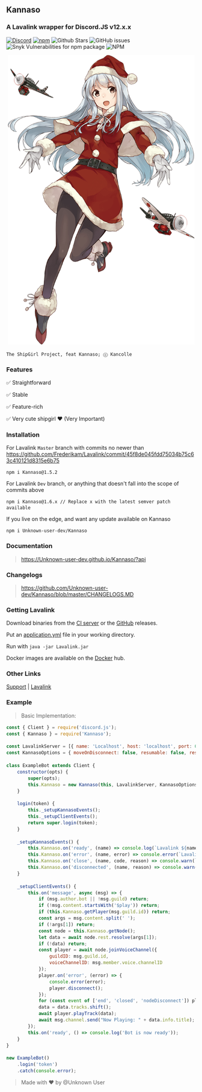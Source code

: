 ## Kannaso
### A Lavalink wrapper for Discord.JS v12.x.x
[![Discord](https://img.shields.io/discord/423116740810244097?style=flat-square)](https://discordapp.com/invite/FVqbtGu)
[![npm](https://img.shields.io/npm/v/Kannaso?style=flat-square)](https://www.npmjs.com/package/Kannaso)
![Github Stars](https://img.shields.io/github/stars/Unknown-user-dev/Kannaso?style=flat-square)
![GitHub issues](https://img.shields.io/github/issues-raw/Unknown-user-dev/Kannaso?style=flat-square)
![Snyk Vulnerabilities for npm package](https://img.shields.io/snyk/vulnerabilities/npm/Kannaso?style=flat-square) 
![NPM](https://img.shields.io/npm/l/Kannaso?style=flat-square)

<p align="center">
  <img width="497" height="768" alt="Kannaso" src="https://raw.githubusercontent.com/Unknown-user-dev/Kannaso/master/assets/cover.png"></img>
</p>

```
The ShipGirl Project, feat Kannaso; ⓒ Kancolle
```

### Features

✅ Straightforward

✅ Stable

✅ Feature-rich

✅ Very cute shipgirl ❤ (Very Important)

### Installation

For Lavalink `Master` branch with commits no newer than https://github.com/Frederikam/Lavalink/commit/45f8de045fdd75034b75c63c410121d8315e6b75
```
npm i Kannaso@1.5.2
```
For Lavalink `Dev` branch, or anything that doesn't fall into the scope of commits above
```
npm i Kannaso@1.6.x // Replace x with the latest semver patch available
```
If you live on the edge, and want any update available on Kannaso
```
npm i Unknown-user-dev/Kannaso
```

### Documentation

> https://Unknown-user-dev.github.io/Kannaso/?api

### Changelogs

> https://github.com/Unknown-user-dev/Kannaso/blob/master/CHANGELOGS.MD

### Getting Lavalink

Download binaries from the [CI server](https://ci.fredboat.com/viewLog.html?buildId=lastSuccessful&buildTypeId=Lavalink_Build&tab=artifacts&guest=1) or the [GitHub](https://github.com/Frederikam/Lavalink/releases) releases.

Put an [application.yml](https://github.com/Frederikam/Lavalink/blob/master/LavalinkServer/application.yml.example) file in your working directory.

Run with `java -jar Lavalink.jar`

Docker images are available on the [Docker](https://hub.docker.com/r/fredboat/lavalink/) hub.

### Other Links

[Support](https://discord.gg/FVqbtGu) | [Lavalink](https://github.com/Frederikam/Lavalink)

### Example

> Basic Implementation:

```js
const { Client } = require('discord.js');
const { Kannaso } = require('Kannaso');

const LavalinkServer = [{ name: 'Localhost', host: 'localhost', port: 6969, auth: 'big_weeb' }];
const KannasoOptions = { moveOnDisconnect: false, resumable: false, resumableTimeout: 30, reconnectTries: 2, restTimeout: 10000 };

class ExampleBot extends Client {
    constructor(opts) {
        super(opts);
        this.Kannaso = new Kannaso(this, LavalinkServer, KannasoOptions);
    }

    login(token) {
        this._setupKannasoEvents();
        this._setupClientEvents();
        return super.login(token);
    }

    _setupKannasoEvents() {
        this.Kannaso.on('ready', (name) => console.log(`Lavalink ${name}: Ready!`));
        this.Kannaso.on('error', (name, error) => console.error(`Lavalink ${name}: Error Caught,`, error));
        this.Kannaso.on('close', (name, code, reason) => console.warn(`Lavalink ${name}: Closed, Code ${code}, Reason ${reason || 'No reason'}`));
        this.Kannaso.on('disconnected', (name, reason) => console.warn(`Lavalink ${name}: Disconnected, Reason ${reason || 'No reason'}`));
    }

    _setupClientEvents() {
        this.on('message', async (msg) => {
            if (msg.author.bot || !msg.guild) return;
            if (!msg.content.startsWith('$play')) return;
            if (this.Kannaso.getPlayer(msg.guild.id)) return;
            const args = msg.content.split(' ');
            if (!args[1]) return;
            const node = this.Kannaso.getNode();
            let data = await node.rest.resolve(args[1]);
            if (!data) return;
            const player = await node.joinVoiceChannel({
                guildID: msg.guild.id,
                voiceChannelID: msg.member.voice.channelID
            }); 
            player.on('error', (error) => {
                console.error(error);
                player.disconnect();
            });
            for (const event of ['end', 'closed', 'nodeDisconnect']) player.on(event, () => player.disconnect());
            data = data.tracks.shift();
            await player.playTrack(data); 
            await msg.channel.send("Now Playing: " + data.info.title);
        });
        this.on('ready', () => console.log('Bot is now ready'));
    }
}

new ExampleBot()
    .login('token')
    .catch(console.error);
```

> Made with ❤ by @Unknown User
